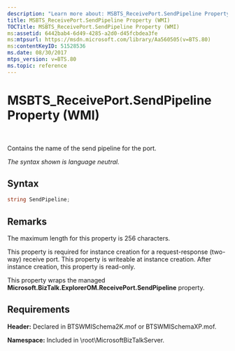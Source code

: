 ```yaml
---
description: "Learn more about: MSBTS_ReceivePort.SendPipeline Property (WMI)"
title: MSBTS_ReceivePort.SendPipeline Property (WMI)
TOCTitle: MSBTS_ReceivePort.SendPipeline Property (WMI)
ms:assetid: 6442bab4-6d49-4285-a2d0-d45fcbdea3fe
ms:mtpsurl: https://msdn.microsoft.com/library/Aa560505(v=BTS.80)
ms:contentKeyID: 51528536
ms.date: 08/30/2017
mtps_version: v=BTS.80
ms.topic: reference
---
```


# MSBTS\_ReceivePort.SendPipeline Property (WMI)

 

Contains the name of the send pipeline for the port.

*The syntax shown is language neutral.*

## Syntax

```C#
string SendPipeline;  
```

## Remarks

The maximum length for this property is 256 characters.

This property is required for instance creation for a request-response (two-way) receive port. This property is writeable at instance creation. After instance creation, this property is read-only.

This property wraps the managed **Microsoft.BizTalk.ExplorerOM.ReceivePort.SendPipeline** property.

## Requirements

**Header:** Declared in BTSWMISchema2K.mof or BTSWMISchemaXP.mof.

**Namespace:** Included in \\root\\MicrosoftBizTalkServer.

